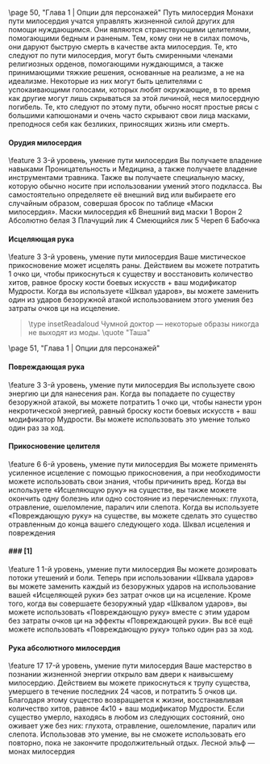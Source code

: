 \page 50, "Глава 1 | Опции для персонажей"
Путь милосердия
Монахи пути милосердия учатся управлять жизненной силой других для помощи нуждающимся. Они являются странствующими целителями, помогающими бедным и раненым. Тем, кому они не в силах помочь, они даруют быструю смерть в качестве акта милосердия.
Те, кто следуют по пути милосердия, могут быть смиренными членами религиозных орденов, помогающими нуждающимся, а также принимающими тяжкие решения, основанные на реализме, а не на идеализме. Некоторые из них могут быть целителями с успокаивающими голосами, которых любят окружающие, в то время как другие могут лишь скрываться за этой личиной, неся милосердную погибель.
Те, кто следуют по этому пути, обычно носят простые рясы с большими капюшонами и очень часто скрывают свои лица масками, преподнося себя как безликих, приносящих жизнь или смерть.
#### Орудия милосердия
\feature 3
3-й уровень, умение пути милосердия
Вы получаете владение навыками Проницательность и Медицина, а также получаете владение инструментами травника.
Также вы получаете специальную маску, которую обычно носите при использовании умений этого подкласса. Вы самостоятельно определяете её внешний вид или выбираете его случайным образом, совершая бросок по таблице «Маски милосердия».
Маски милосердия к6 Внешний вид маски
1 Ворон
2 Абсолютно белая
3 Плачущий лик
4 Смеющийся лик
5 Череп
6 Бабочка
#### Исцеляющая рука
\feature 3
3-й уровень, умение пути милосердия
Ваше мистическое прикосновение может исцелять раны. Действием вы можете потратить 1 очко ци, чтобы прикоснуться к существу и восстановить количество хитов, равное броску кости боевых искусств + ваш модификатор Мудрости.
Когда вы используете «Шквал ударов», вы можете заменить один из ударов безоружной атакой использованием этого умения без затраты очков ци на исцеление.
> \type insetReadaloud
> Чумной доктор — некоторые образы никогда не выходят из моды.
> \quote "Таша"

\page 51, "Глава 1 | Опции для персонажей"
#### Повреждающая рука
\feature 3
3-й уровень, умение пути милосердия
Вы используете свою энергию ци для нанесения ран. Когда вы попадаете по существу безоружной атакой, вы можете потратить
1 очко ци, чтобы нанести урон некротической энергией, равный броску кости боевых искусств + ваш модификатор Мудрости. Вы можете использовать это умение только один раз за ход.
#### Прикосновение целителя
\feature 6
6-й уровень, умение пути милосердия
Вы можете применять усиленное исцеление с помощью прикосновения, а при необходимости можете использовать свои знания, чтобы причинить вред.
Когда вы используете «Исцеляющую руку» на существе, вы также можете окончить одну болезнь или одно состояние из перечисленных: глухота, отравление, ошеломление, паралич или слепота.
Когда вы используете «Повреждающую руку» на существе, вы можете сделать это существо отравленным до конца вашего следующего хода.
Шквал исцеления и повреждения

#### ### [1]
\feature 1
1-й уровень, умение пути милосердия
Вы можете дозировать потоки утешений и боли. Теперь при использовании
«Шквала ударов» вы можете заменить каждый из безоружных ударов на использование вашей «Исцеляющей руки» без затрат очков ци на исцеление.
Кроме того, когда вы совершаете безоружный удар «Шквалом ударов», вы можете использовать «Повреждающую руку» вместе с этим ударом без затраты очков ци на эффекты «Повреждающей руки». Вы всё ещё можете использовать
«Повреждающую руку» только один раз за ход.
#### Рука абсолютного милосердия
\feature 17
17-й уровень, умение пути милосердия
Ваше мастерство в познании жизненной энергии открыло вам двери к наивысшему милосердию.
Действием вы можете прикоснуться к трупу существа, умершего в течение последних 24 часов, и потратить 5 очков ци. Благодаря этому существо возвращается к жизни, восстанавливая количество хитов, равное 4к10 + ваш модификатор Мудрости.
Если существо умерло, находясь в любом из следующих состояний, оно оживает уже без них: глухота, отравление, ошеломление, паралич или слепота.
Использовав это умение, вы не сможете использовать его повторно, пока не закончите продолжительный отдых.
Лесной эльф — монах милосердия
